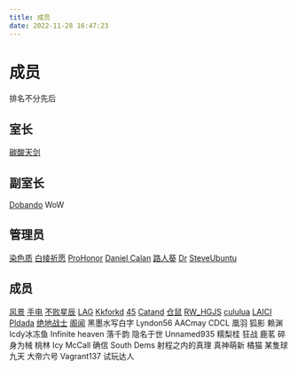 ```yaml
---
title: 成员
date: 2022-11-28 16:47:23
---
```


# 成员
排名不分先后

## 室长
[碳酸天剑](https://github.com/Tianscar)

## 副室长
[Dobando](https://github.com/Dobmod)
WoW

## 管理员
[染色质](https://github.com/H39ClassBB)
[白绫祈愿](https://github.com/LingASDJ)
[ProHonor](https://github.com/Aislandz)
[Daniel Calan](https://github.com/DanielCalan)
[路人葵](https://github.com/Seraph-new)
[Dr](https://github.com/deng-rui)
[SteveUbuntu](https://github.com/Stevesuk0)

## 成员
[风景](https://github.com/Foerview)
[手电](https://github.com/FLASHLIGHT-POWER)
[不败星辰](https://github.com/InvincibleStars)
[LAG](https://github.com/LAGQWQ)
[Kkforkd](https://github.com/Kkforkd)
[45](https://github.com/456ks)
[Catand](https://github.com/catandA)
[仓鼠](https://github.com/CN-HamSter)
[RW_HGJS](https://github.com/RWHGJS)
[cululua](https://github.com/mewCu)
[LAICI](https://github.com/PandaDecSt)
[Pldada](https://github.com/Mostlai)
[绝地战士](https://github.com/ljlVink)
[阁闻](https://github.com/Thewildprogrammeroftheunderworld)
黑墨水写白字
Lyndon56
AACmay
CDCL
凰羽
狐影
赖渊
Icdy冰冻鱼
Infinite heaven
落千韵
隐名于世
Unnamed935
糯梨桂
狂战
鹿茗
碎身为械
桃林
Icy McCall
确信
South Dems
射程之内的真理
真神萌新
橘猫
某隻球
九天
大帝六号
Vagrant137
试玩达人
